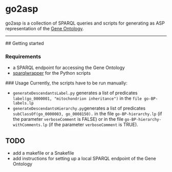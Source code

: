 # go2asp

go2asp is a collection of SPARQL queries and scripts for generating as ASP representation of the [Gene Ontology](http://geneontology.org/).

----------
## Getting started

### Requirements

* a SPARQL endpoint for accessing the Gene Ontology
* [sparqlwrapper](https://rdflib.github.io/sparqlwrapper/) for the Python scripts

### Usage
Currently, the scripts have to be run manually:

* `generateDescendantsLabel.py` generates a list of predicates `label(go_0000001, "mitochondrion inheritance")` in the `file go-BP-labels.lp`
* `generateDescendantsHierarchy.py`generates a list of predicates `subClassOf(go_0000003, go_0008150).` in the file `go-BP-hierarchy.lp` (if the parameter `verboseComment` is FALSE) or in the file `go-BP-hierarchy-withComments.lp` (if the parameter `verboseComment` is TRUE).


## TODO
* add a makefile or a Snakefile
* add instructions for setting up a local SPARQL endpoint of the Gene Ontology

